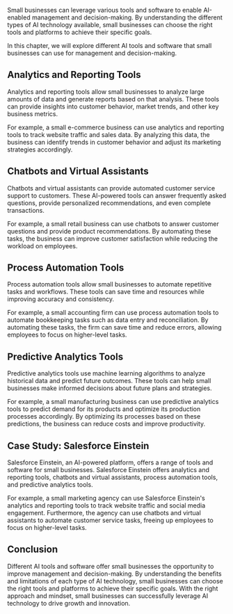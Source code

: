 
Small businesses can leverage various tools and software to enable AI-enabled management and decision-making. By understanding the different types of AI technology available, small businesses can choose the right tools and platforms to achieve their specific goals.

In this chapter, we will explore different AI tools and software that small businesses can use for management and decision-making.

Analytics and Reporting Tools
-----------------------------

Analytics and reporting tools allow small businesses to analyze large amounts of data and generate reports based on that analysis. These tools can provide insights into customer behavior, market trends, and other key business metrics.

For example, a small e-commerce business can use analytics and reporting tools to track website traffic and sales data. By analyzing this data, the business can identify trends in customer behavior and adjust its marketing strategies accordingly.

Chatbots and Virtual Assistants
-------------------------------

Chatbots and virtual assistants can provide automated customer service support to customers. These AI-powered tools can answer frequently asked questions, provide personalized recommendations, and even complete transactions.

For example, a small retail business can use chatbots to answer customer questions and provide product recommendations. By automating these tasks, the business can improve customer satisfaction while reducing the workload on employees.

Process Automation Tools
------------------------

Process automation tools allow small businesses to automate repetitive tasks and workflows. These tools can save time and resources while improving accuracy and consistency.

For example, a small accounting firm can use process automation tools to automate bookkeeping tasks such as data entry and reconciliation. By automating these tasks, the firm can save time and reduce errors, allowing employees to focus on higher-level tasks.

Predictive Analytics Tools
--------------------------

Predictive analytics tools use machine learning algorithms to analyze historical data and predict future outcomes. These tools can help small businesses make informed decisions about future plans and strategies.

For example, a small manufacturing business can use predictive analytics tools to predict demand for its products and optimize its production processes accordingly. By optimizing its processes based on these predictions, the business can reduce costs and improve productivity.

Case Study: Salesforce Einstein
-------------------------------

Salesforce Einstein, an AI-powered platform, offers a range of tools and software for small businesses. Salesforce Einstein offers analytics and reporting tools, chatbots and virtual assistants, process automation tools, and predictive analytics tools.

For example, a small marketing agency can use Salesforce Einstein's analytics and reporting tools to track website traffic and social media engagement. Furthermore, the agency can use chatbots and virtual assistants to automate customer service tasks, freeing up employees to focus on higher-level tasks.

Conclusion
----------

Different AI tools and software offer small businesses the opportunity to improve management and decision-making. By understanding the benefits and limitations of each type of AI technology, small businesses can choose the right tools and platforms to achieve their specific goals. With the right approach and mindset, small businesses can successfully leverage AI technology to drive growth and innovation.
